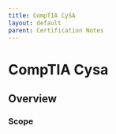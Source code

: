 ```yaml
---
title: CompTIA CySA
layout: default   
parent: Certification Notes
---
```


# CompTIA Cysa


## Overview

### Scope


